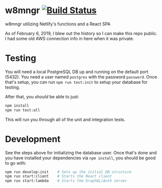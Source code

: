 # w8mngr [![Build Status](https://travis-ci.org/baublet/w8mngr-2020.svg?branch=master)](https://travis-ci.org/baublet/w8mngr-2020)

w8mngr utilizing Netlify's functions and a React SPA

As of February 6, 2019, I blew out the history so I can make this repo public. I had some old AWS connection info in here when it was private.

# Testing

You will need a local PostgreSQL DB up and running on the default port (5432). You need a user named `postgres` with the password `password`. Once that's setup, you can run `npm run test:init` to setup your database for testing.

After that, you _should_ be able to just:

```bash
npm install
npm run test:all
```

This will run you through all of the unit and integration tests.

# Development

See the steps above for initializing the database user. Once that's done and you have installed your dependencies via `npm install`, you should be good to go with:

```bash
npm run develop:init    # Sets up the initial DB structure
npm run start:client    # Starts the React client
npm run start:lambda    # Starts the GraphQL/Auth server
```
